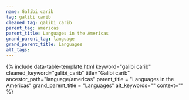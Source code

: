 ```yaml
---
name: Galibi carib
tag: galibi carib
cleaned_tag: galibi_carib
parent_tag: americas
parent_title: Languages in the Americas
grand_parent_tag: language
grand_parent_title: Languages
alt_tags: 
---
```


{% include data-table-template.html 
  keyword="galibi carib" 
  cleaned_keyword="galibi_carib" 
  title="Galibi carib"
  ancestor_path="language/americas" 
  parent_title = "Languages in the Americas"
  grand_parent_title = "Languages"
  alt_keywords=""
  context=""
%}

